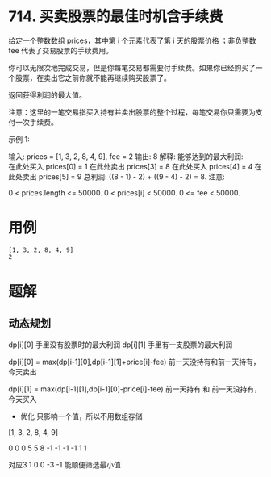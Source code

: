# 714. 买卖股票的最佳时机含手续费
给定一个整数数组 prices，其中第 i 个元素代表了第 i 天的股票价格 ；非负整数 fee 代表了交易股票的手续费用。

你可以无限次地完成交易，但是你每笔交易都需要付手续费。如果你已经购买了一个股票，在卖出它之前你就不能再继续购买股票了。

返回获得利润的最大值。

注意：这里的一笔交易指买入持有并卖出股票的整个过程，每笔交易你只需要为支付一次手续费。

示例 1:

输入: prices = [1, 3, 2, 8, 4, 9], fee = 2
输出: 8
解释: 能够达到的最大利润:  
在此处买入 prices[0] = 1
在此处卖出 prices[3] = 8
在此处买入 prices[4] = 4
在此处卖出 prices[5] = 9
总利润: ((8 - 1) - 2) + ((9 - 4) - 2) = 8.
注意:

0 < prices.length <= 50000.
0 < prices[i] < 50000.
0 <= fee < 50000.


# 用例
```
[1, 3, 2, 8, 4, 9]
2
```

# 题解

## 动态规划

dp[i][0] 手里没有股票时的最大利润
dp[i][1] 手里有一支股票的最大利润

dp[i][0] = max(dp[i-1][0],dp[i-1][1]+price[i]-fee)
前一天没持有和前一天持有，今天卖出

dp[i][1] = max(dp[i-1][1],dp[i-1][0]-price[i]-fee)
前一天持有 和 前一天没持有，今天买入

- 优化
只影响一个值，所以不用数组存储

[1, 3, 2, 8, 4, 9]

0  0  0  5  5 8 
-1 -1 -1 -1 1 1

对应3 1
0  0
-3 -1
能顺便筛选最小值
